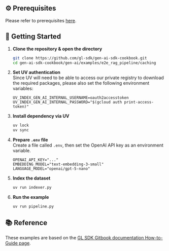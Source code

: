 ## ⚙️ Prerequisites

Please refer to prerequisites [here](../../../README.md).

## 🚀 Getting Started

1. **Clone the repository & open the directory**

   ```bash
   git clone https://github.com/gl-sdk/gen-ai-sdk-cookbook.git
   cd gen-ai-sdk-cookbook/gen-ai/examples/e2e_rag_pipeline/caching
   ```

2. **Set UV authentication**  
   Since UV will need to be able to access our private registry to download the required packages, please also set the following environment variables:

   ```env
   UV_INDEX_GEN_AI_INTERNAL_USERNAME=oauth2accesstoken
   UV_INDEX_GEN_AI_INTERNAL_PASSWORD="$(gcloud auth print-access-token)"
   ```

3. **Install dependency via UV**

   ```bash
   uv lock
   uv sync
   ```

4. **Prepare `.env` file**  
   Create a file called `.env`, then set the OpenAI API key as an environment variable.

   ```env
   OPENAI_API_KEY="..."
   EMBEDDING_MODEL="text-embedding-3-small"
   LANGUAGE_MODEL="openai/gpt-5-nano"
   ```

5. **Index the dataset**

   ```bash
   uv run indexer.py
   ```

6. **Run the example**

   ```bash
   uv run pipeline.py
   ```

## 📚 Reference

These examples are based on the [GL SDK Gitbook documentation How-to-Guide page](https://gdplabs.gitbook.io/sdk/how-to-guides/build-end-to-end-rag-pipeline/caching).
